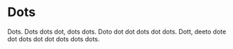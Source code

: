 # Dots

Dots. Dots dots dot, dots dots. Doto dot dot dots dot dots. Dott, deeto dote dot dots dot dot dots dots dots.

